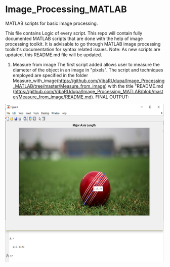 # Image_Processing_MATLAB
MATLAB scripts for basic image processing.

This file contains Logic of every script.
This repo will contain fully documented MATLAB scripts that are done with the help of image processing toolkit. 
It is advisable to go through MATLAB image processing toolkit's documentation for syntax related issues.
Note: As new scripts are updated, this README.md file will be updated.

1. Measure from image
  The first script added allows user to measure the diameter of the object in an image in "pixels".
  The script and techniques employed are specified in the folder Measure_with_image(https://github.com/VibaRUdupa/Image_Processing_MATLAB/tree/master/Measure_from_image) 
  with the title "README.md (https://github.com/VibaRUdupa/Image_Processing_MATLAB/blob/master/Measure_from_image/README.md).
  FINAL OUTPUT:
  
  <img src = "https://github.com/VibaRUdupa/Image_Processing_MATLAB/blob/master/Image_for_linking/figure%204.PNG" height = "500" width = "500" >
  
